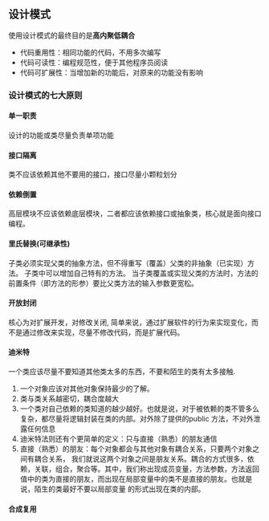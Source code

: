 ## 设计模式
使用设计模式的最终目的是**高内聚低耦合**
+ 代码重用性：相同功能的代码，不用多次编写
+ 代码可读性：编程规范性，便于其他程序员阅读
+ 代码可扩展性：当增加新的功能后，对原来的功能没有影响
  
### 设计模式的七大原则

#### 单一职责
设计的功能或类尽量负责单项功能

#### 接口隔离
类不应该依赖其他不要用的接口，接口尽量小颗粒划分

#### 依赖倒置
高层模块不应该依赖底层模块，二者都应该依赖接口或抽象类，核心就是面向接口编程。

#### 里氏替换(可继承性)
子类必须实现父类的抽象方法，但不得重写（覆盖）父类的非抽象（已实现）方法。
子类中可以增加自己特有的方法。
当子类覆盖或实现父类的方法时，方法的前置条件（即方法的形参）要比父类方法的输入参数更宽松。

#### 开放封闭
核心为对扩展开发，对修改关闭, 简单来说，通过扩展软件的行为来实现变化，而不是通过修改来实现，尽量不修改代码，而是扩展代码。

#### 迪米特
一个类应该尽量不要知道其他类太多的东西，不要和陌生的类有太多接触.
1. 一个对象应该对其他对象保持最少的了解。
2. 类与类关系越密切，耦合度越大
3. 一个类对自己依赖的类知道的越少越好。也就是说，对于被依赖的类不管多么复杂，都尽量将逻辑封装在类的内部。对外除了提供的public 方法，不对外泄露任何信息
4. 迪米特法则还有个更简单的定义：只与直接（熟悉）的朋友通信
5. 直接（熟悉）的朋友：每个对象都会与其他对象有耦合关系，只要两个对象之间有耦合关系， 我们就说这两个对象之间是朋友关系。耦合的方式很多，依赖，关联，组合，聚合等。其中，我们称出现成员变量，方法参数，方法返回值中的类为直接的朋友，而出现在局部变量中的类不是直接的朋友。也就是说，陌生的类最好不要以局部变量 的形式出现在类的内部。

#### 合成复用
